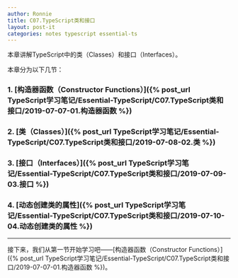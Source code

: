 ```yaml
---
author: Ronnie
title: C07.TypeScript类和接口
layout: post-it
categories: notes typescript essential-ts
---
```


<!-- # 类（Classes）和接口（Interfaces） -->
本章讲解TypeScript中的类（Classes）和接口（Interfaces）。

本章分为以下几节：

### 1. [构造器函数（Constructor Functions）]({% post_url TypeScript学习笔记/Essential-TypeScript/C07.TypeScript类和接口/2019-07-07-01.构造器函数 %})

### 2. [类（Classes）]({% post_url TypeScript学习笔记/Essential-TypeScript/C07.TypeScript类和接口/2019-07-08-02.类 %})

### 3. [接口（Interfaces）]({% post_url TypeScript学习笔记/Essential-TypeScript/C07.TypeScript类和接口/2019-07-09-03.接口 %})

### 4. [动态创建类的属性]({% post_url TypeScript学习笔记/Essential-TypeScript/C07.TypeScript类和接口/2019-07-10-04.动态创建类的属性 %})

---

接下来，我们从第一节开始学习吧——[构造器函数（Constructor Functions）]({% post_url TypeScript学习笔记/Essential-TypeScript/C07.TypeScript类和接口/2019-07-07-01.构造器函数 %})。